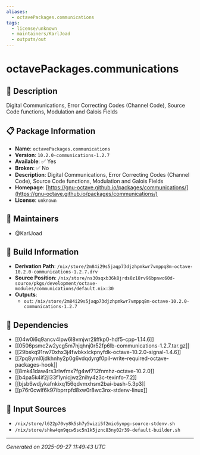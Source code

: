 ```yaml
---
aliases:
  - octavePackages.communications
tags:
  - license/unknown
  - maintainers/KarlJoad
  - outputs/out
---
```


# octavePackages.communications

## 📝 Description

Digital Communications, Error Correcting Codes (Channel Code), Source Code functions, Modulation and Galois Fields

## 📋 Package Information

- **Name**: `octavePackages.communications`
- **Version**: `10.2.0-communications-1.2.7`
- **Available**: ✅ Yes
- **Broken**: ✅ No
- **Description**: Digital Communications, Error Correcting Codes (Channel Code), Source Code functions, Modulation and Galois Fields
- **Homepage**: [https://gnu-octave.github.io/packages/communications/](https://gnu-octave.github.io/packages/communications/)
- **License**: `unknown`
## 👥 Maintainers

- @KarlJoad


## 🔧 Build Information

- **Derivation Path**: `/nix/store/2m84i29s5jaqp73djzhpmkwr7vmppq8m-octave-10.2.0-communications-1.2.7.drv`
- **Source Position**: `/nix/store/ns30sqxb36k8jrds8z18rv96bpnwc60d-source/pkgs/development/octave-modules/communications/default.nix:30`
- **Outputs**:
  - `out`:  `/nix/store/2m84i29s5jaqp73djzhpmkwr7vmppq8m-octave-10.2.0-communications-1.2.7`

## 🔗 Dependencies

- [[04w0i6q9ancv4lpw6l8vmjwr2liffkp0-hdf5-cpp-1.14.6]]
- [[0506psmc2w2ycg5m7njqhnj0r52fp6lb-communications-1.2.7.tar.gz]]
- [[29bskq91rw70xhx3j4fwbkxlckpnyfdk-octave-10.2.0-signal-1.4.6]]
- [[7pq8yml0jdkhnhy2p0g6vdqdyrgf0pil-write-required-octave-packages-hook]]
- [[8mk41daw4rs3rlwfmx7fg4wf712fnmhz-octave-10.2.0]]
- [[b4pa5k4if2jl33f1ynicjwz2nihy4z3c-texinfo-7.2]]
- [[bjsb6wdjykafnkixq156qdvmxhsm2bai-bash-5.3p3]]
- [[p76r0cwlf6k97ibprrpfd8xw0r8wc3nx-stdenv-linux]]

## 📁 Input Sources

- `/nix/store/l622p70vy8k5sh7y5wizi5f2mic6ynpg-source-stdenv.sh`
- `/nix/store/shkw4qm9qcw5sc5n1k5jznc83ny02r39-default-builder.sh`

---
*Generated on 2025-09-27 11:49:43 UTC*
